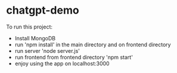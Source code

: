 # chatgpt-demo

To run this project:

- Install MongoDB
- run 'npm install' in the main directory and on frontend directory
- run server 'node server.js'
- run frontend from frontend directory 'npm start'
- enjoy using the app on localhost:3000 
